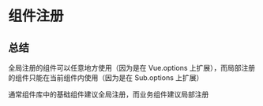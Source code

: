 # 组件注册


## 总结
 全局注册的组件可以任意地方使用（因为是在 Vue.options 上扩展），而局部注册的组件只能在当前组件内使用（因为是在 Sub.options 上扩展）

 通常组件库中的基础组件建议全局注册，而业务组件建议局部注册

 